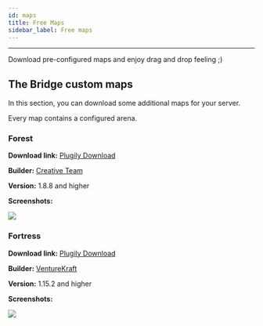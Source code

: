 ```yaml
---
id: maps
title: Free Maps
sidebar_label: Free maps
---
```

---
Download pre-configured maps and enjoy drag and drop feeling ;)

## The Bridge custom maps <a id="the-bridge-custom-maps"></a>

In this section, you can download some additional maps for your server.

Every map contains a configured arena.

### Forest <a id="forest"></a>

**Download link:** [Plugily Download](https://download.plugily.xyz/get.php?map=Forest&type=tb)

**Builder:** [Creative Team](https://discord.gg/wTeaXqK)

**Version:** 1.8.8 and higher

**Screenshots:**

![](https://cdn.discordapp.com/attachments/607914966951133195/840710159776219216/03_MapPicture.png)

### Fortress <a id="fortress"></a>

**Download link:** [Plugily Download](https://download.plugily.xyz/get.php?map=Fortress&type=tb)

**Builder:** [VentureKraft](https://discord.gg/zp9dxgutrR)

**Version:** 1.15.2 and higher

**Screenshots:**

![](https://cdn.discordapp.com/attachments/607914966951133195/840710933570387988/04_Map_Picture.png)

